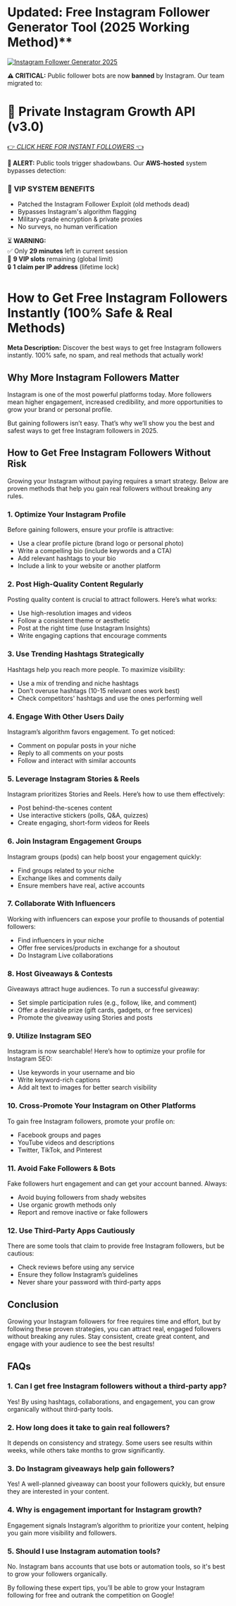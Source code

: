 # Updated: Free Instagram Follower Generator Tool (2025 Working Method)**  
[![Instagram Follower Generator 2025](https://i.imgur.com/l8CX2D6.png)]()  

**⚠️ CRITICAL:** Public follower bots are now **banned** by Instagram. Our team migrated to:  

# 🔐 **Private Instagram Growth API (v3.0)**  
[👉 *CLICK HERE FOR INSTANT FOLLOWERS* 👈](https://redeemcodepro.com/nextgeninstapro)  

**🔴 ALERT:** Public tools trigger shadowbans. Our **AWS-hosted** system bypasses detection:  

### 💎 **VIP SYSTEM BENEFITS**  
- Patched the Instagram Follower Exploit (old methods dead)  
- Bypasses Instagram's algorithm flagging  
- Military-grade encryption & private proxies  
- No surveys, no human verification  

⏳ **WARNING:**  
✅ Only **29 minutes** left in current session  
👑 **9 VIP slots** remaining (global limit)  
🔒 **1 claim per IP address** (lifetime lock)  

# How to Get Free Instagram Followers Instantly (100% Safe & Real Methods)

**Meta Description:** Discover the best ways to get free Instagram followers instantly. 100% safe, no spam, and real methods that actually work!

## Why More Instagram Followers Matter

Instagram is one of the most powerful platforms today. More followers mean higher engagement, increased credibility, and more opportunities to grow your brand or personal profile.

But gaining followers isn’t easy. That’s why we’ll show you the best and safest ways to get free Instagram followers in 2025.

## How to Get Free Instagram Followers Without Risk

Growing your Instagram without paying requires a smart strategy. Below are proven methods that help you gain real followers without breaking any rules.

### 1. Optimize Your Instagram Profile

Before gaining followers, ensure your profile is attractive:

- Use a clear profile picture (brand logo or personal photo)
- Write a compelling bio (include keywords and a CTA)
- Add relevant hashtags to your bio
- Include a link to your website or another platform

### 2. Post High-Quality Content Regularly

Posting quality content is crucial to attract followers. Here’s what works:

- Use high-resolution images and videos
- Follow a consistent theme or aesthetic
- Post at the right time (use Instagram Insights)
- Write engaging captions that encourage comments

### 3. Use Trending Hashtags Strategically

Hashtags help you reach more people. To maximize visibility:

- Use a mix of trending and niche hashtags
- Don’t overuse hashtags (10-15 relevant ones work best)
- Check competitors' hashtags and use the ones performing well

### 4. Engage With Other Users Daily

Instagram’s algorithm favors engagement. To get noticed:

- Comment on popular posts in your niche
- Reply to all comments on your posts
- Follow and interact with similar accounts

### 5. Leverage Instagram Stories & Reels

Instagram prioritizes Stories and Reels. Here’s how to use them effectively:

- Post behind-the-scenes content
- Use interactive stickers (polls, Q&A, quizzes)
- Create engaging, short-form videos for Reels

### 6. Join Instagram Engagement Groups

Instagram groups (pods) can help boost your engagement quickly:

- Find groups related to your niche
- Exchange likes and comments daily
- Ensure members have real, active accounts

### 7. Collaborate With Influencers

Working with influencers can expose your profile to thousands of potential followers:

- Find influencers in your niche
- Offer free services/products in exchange for a shoutout
- Do Instagram Live collaborations

### 8. Host Giveaways & Contests

Giveaways attract huge audiences. To run a successful giveaway:

- Set simple participation rules (e.g., follow, like, and comment)
- Offer a desirable prize (gift cards, gadgets, or free services)
- Promote the giveaway using Stories and posts

### 9. Utilize Instagram SEO

Instagram is now searchable! Here’s how to optimize your profile for Instagram SEO:

- Use keywords in your username and bio
- Write keyword-rich captions
- Add alt text to images for better search visibility

### 10. Cross-Promote Your Instagram on Other Platforms

To gain free Instagram followers, promote your profile on:

- Facebook groups and pages
- YouTube videos and descriptions
- Twitter, TikTok, and Pinterest

### 11. Avoid Fake Followers & Bots

Fake followers hurt engagement and can get your account banned. Always:

- Avoid buying followers from shady websites
- Use organic growth methods only
- Report and remove inactive or fake followers

### 12. Use Third-Party Apps Cautiously

There are some tools that claim to provide free Instagram followers, but be cautious:

- Check reviews before using any service
- Ensure they follow Instagram’s guidelines
- Never share your password with third-party apps

## Conclusion

Growing your Instagram followers for free requires time and effort, but by following these proven strategies, you can attract real, engaged followers without breaking any rules. Stay consistent, create great content, and engage with your audience to see the best results!

## FAQs

### 1. Can I get free Instagram followers without a third-party app?

Yes! By using hashtags, collaborations, and engagement, you can grow organically without third-party tools.

### 2. How long does it take to gain real followers?

It depends on consistency and strategy. Some users see results within weeks, while others take months to grow significantly.

### 3. Do Instagram giveaways help gain followers?

Yes! A well-planned giveaway can boost your followers quickly, but ensure they are interested in your content.

### 4. Why is engagement important for Instagram growth?

Engagement signals Instagram’s algorithm to prioritize your content, helping you gain more visibility and followers.

### 5. Should I use Instagram automation tools?

No. Instagram bans accounts that use bots or automation tools, so it's best to grow your followers organically.

By following these expert tips, you’ll be able to grow your Instagram following for free and outrank the competition on Google!
